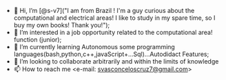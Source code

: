 - 👋 Hi, I’m [@s-v7]("I am from Brazil ! I'm a guy curious about the computational and electrical areas! I like to study in my spare time, so I buy my own books! Thank you!");
- 👀 I’m interested  in a job opportunity related to the computational area! function (junior);
- 🌱 I’m currently learning Autonomous some programming languages(bash,python,c++,javaScript+...Sql)...Autodidact Features;
- 💞️ I’m looking to collaborate arbitrarily and within the limits of knowledge
- 📫 How to reach me <e-mail: svasconceloscruz7@gmail.com>

<!---
s-v7/s-v7 is a ✨ special ✨ repository because its `README.md` (this file) appears on your GitHub profile.
You can click the Preview link to take a look at your changes.
--->
